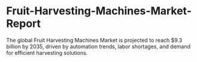 # Fruit-Harvesting-Machines-Market-Report
The global Fruit Harvesting Machines Market is projected to reach $9.3 billion by 2035, driven by automation trends, labor shortages, and demand for efficient harvesting solutions.
